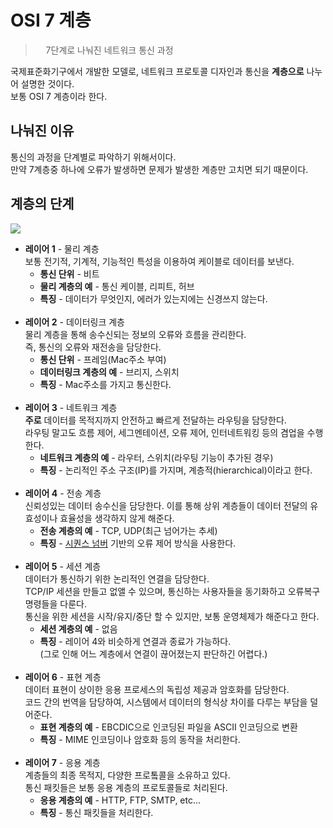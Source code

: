 # OSI 7 계층
  > ㅤ
  > 7단계로 나눠진 네트워크 통신 과정
  > ㅤ

  국제표준화기구에서 개발한 모델로, 네트워크 프로토콜 디자인과 통신을 **계층으로** 나누어 설명한 것이다.  
  보통 OSI 7 계층이라 한다.
  
  ## 나눠진 이유
  통신의 과정을 단계별로 파악하기 위해서이다.  
  만약 7계층중 하나에 오류가 발생하면 문제가 발생한 계층만 고치면 되기 때문이다.

  ## 계층의 단계
  <img src="https://zrr.kr/XpNx" />
  
  - **레이어 1** - 물리 계층  
    보통 전기적, 기계적, 기능적인 특성을 이용하여 케이블로 데이터를 보낸다.  
    - **통신 단위** - 비트
    - **물리 계층의 예** - 통신 케이블, 리피트, 허브
    - **특징** - 데이터가 무엇인지, 에러가 있는지에는 신경쓰지 않는다.
  <br /><br />
  - **레이어 2** - 데이터링크 계층  
    물리 계층을 통해 송수신되는 정보의 오류와 흐름을 관리한다.  
    즉, 통신의 오류와 재전송을 담당한다.
    - **통신 단위** - 프레임(Mac주소 부여)
    - **데이터링크 계층의 예** - 브리지, 스위치
    - **특징** -  Mac주소를 가지고 통신한다.
  <br /><br />
  - **레이어 3** - 네트워크 계층  
    **주로** 데이터를 목적지까지 안전하고 빠르게 전달하는 라우팅을 담당한다.  
    라우팅 말고도 흐름 제어, 세그멘테이션, 오류 제어, 인터네트워킹 등의 겸업을 수행한다.
    - **네트워크 계층의 예** - 라우터, 스위치(라우팅 기능이 추가된 경우)
    - **특징** - 논리적인 주소 구조(IP)를 가지며, 계층적(hierarchical)이라고 한다.
  <br /><br />
  - **레이어 4** - 전송 계층  
    신뢰성있는 데이터 송수신을 담당한다.
    이를 통해 상위 계층들이 데이터 전달의 유효성이나 효율성을 생각하지 않게 해준다.
    - **전송 계층의 예** - TCP, UDP(최근 넘어가는 추세)
    - **특징** - <a href="https://evan-moon.github.io/2019/11/10/header-of-tcp/">시퀀스 넘버</a> 기반의 오류 제어 방식을 사용한다. 
  <br /><br />
  - **레이어 5** - 세션 계층  
    데이터가 통신하기 위한 논리적인 연결을 담당한다.  
    TCP/IP 세션을 만들고 없앨 수 있으며, 통신하는 사용자들을 동기화하고 오류복구 명령들을 다룬다.  
    통신을 위한 세션을 시작/유지/중단 할 수 있지만, 보통 운영체제가 해준다고 한다.
    - **세션 계층의 예** - 없음
    - **특징** - 레이어 4와 비슷하게 연결과 종료가 가능하다.  
    (그로 인해 어느 계층에서 연결이 끊어졌는지 판단하긴 어렵다.)
  <br /><br />
  - **레이어 6** - 표현 계층  
    데이터 표현이 상이한 응용 프로세스의 독립성 제공과 암호화를 담당한다.  
    코드 간의 번역을 담당하여, 시스템에서 데이터의 형식상 차이를 다루는 부담을 덜어준다.
    - **표현 계층의 예** - EBCDIC으로 인코딩된 파일을 ASCII 인코딩으로 변환
    - **특징** - MIME 인코딩이나 암호화 등의 동작을 처리한다.
  <br /><br />
  - **레이어 7** - 응용 계층  
    계층들의 최종 목적지, 다양한 프로톸콜을 소유하고 있다.  
    통신 패킷들은 보통 응용 계층의 프로토콜들로 처리된다.
    - **응용 계층의 예** - HTTP, FTP, SMTP, etc...
    - **특징** - 통신 패킷들을 처리한다.